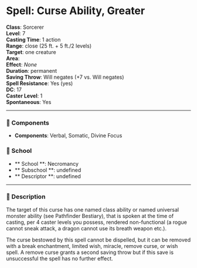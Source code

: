 
# Spell: Curse Ability, Greater
**Class**: Sorcerer  
**Level**: 7  
**Casting Time**: 1 action  
**Range**: close (25 ft. + 5 ft./2 levels)  
**Target**: one creature  
**Area**:   
**Effect**: _None_  
**Duration**: permanent  
**Saving Throw**: Will negates (+7 vs. Will negates)  
**Spell Resistance**: Yes (yes)  
**DC**: 17  
**Caster Level**: 1  
**Spontaneous**: Yes

---

### 🔮 Components
- **Components**: Verbal, Somatic, Divine Focus

### 🏫 School
- ** School **: Necromancy
- ** Subschool **: undefined
- ** Descriptor **: undefined
---

### 📜 Description
The target of this curse has one named class ability or named universal monster ability (see Pathfinder Bestiary), that is spoken at the time of casting, per 4 caster levels you possess, rendered non-functional (a rogue cannot sneak attack, a dragon cannot use its breath weapon etc.).

The curse bestowed by this spell cannot be dispelled, but it can be removed with a break enchantment, limited wish, miracle, remove curse, or wish spell. A remove curse grants a second saving throw but if this save is unsuccessful the spell has no further effect.
